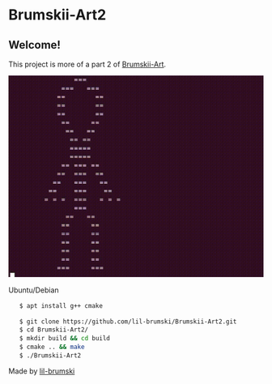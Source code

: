 # Brumskii-Art2 

## Welcome!

This project is more of a part 2 of [Brumskii-Art](https://github.com/lil-brumski/Brumskii-Art).

![Code Runtime](media/Brumskii-Art2.gif)

Ubuntu/Debian

```bash
   $ apt install g++ cmake
```

```bash
   $ git clone https://github.com/lil-brumski/Brumskii-Art2.git
   $ cd Brumskii-Art2/
   $ mkdir build && cd build
   $ cmake .. && make
   $ ./Brumskii-Art2
```

Made by [lil-brumski](https://github.com/lil-brumski)
